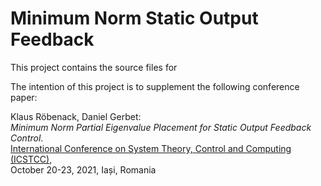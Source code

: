 # Minimum Norm Static Output Feedback

This project contains the source files for 

The intention of this project is to supplement the following conference paper:

Klaus Röbenack, Daniel Gerbet:  
*Minimum Norm Partial Eigenvalue Placement for Static Output Feedback Control*.  
[International Conference on System Theory, Control and Computing (ICSTCC)](https://icstcc2021.ac.tuiasi.ro/),   
October 20-23, 2021, Iași, Romania
